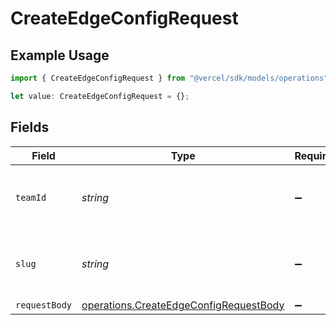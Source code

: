 # CreateEdgeConfigRequest

## Example Usage

```typescript
import { CreateEdgeConfigRequest } from "@vercel/sdk/models/operations";

let value: CreateEdgeConfigRequest = {};
```

## Fields

| Field                                                                                            | Type                                                                                             | Required                                                                                         | Description                                                                                      |
| ------------------------------------------------------------------------------------------------ | ------------------------------------------------------------------------------------------------ | ------------------------------------------------------------------------------------------------ | ------------------------------------------------------------------------------------------------ |
| `teamId`                                                                                         | *string*                                                                                         | :heavy_minus_sign:                                                                               | The Team identifier to perform the request on behalf of.                                         |
| `slug`                                                                                           | *string*                                                                                         | :heavy_minus_sign:                                                                               | The Team slug to perform the request on behalf of.                                               |
| `requestBody`                                                                                    | [operations.CreateEdgeConfigRequestBody](../../models/operations/createedgeconfigrequestbody.md) | :heavy_minus_sign:                                                                               | N/A                                                                                              |